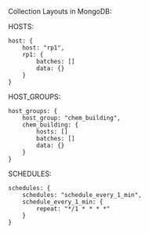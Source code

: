 Collection Layouts in MongoDB:

HOSTS:
```
host: {
    host: "rp1",
    rp1: {
        batches: []
        data: {}
    }
}
```
HOST_GROUPS:
```
host_groups: {
    host_group: "chem_building",
    chem_building: {
        hosts: []
        batches: []
        data: {}
    }
}
```
SCHEDULES: 
```
schedules: {
    schedules: "schedule_every_1_min",
    schedule_every_1_min: {
        repeat: "*/1 * * * *"
    }
}
```